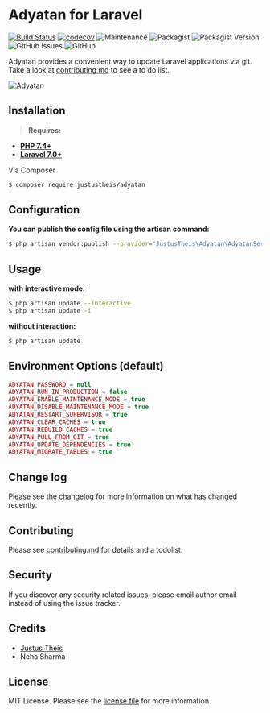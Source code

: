 # Adyatan for Laravel
[![Build Status](http://cloud.j-theis.de:8080/buildStatus/icon?job=Jenkins+%28Adyatan%29)](http://cloud.j-theis.de:8080/job/Jenkins%20(Adyatan)/)
[![codecov](https://codecov.io/gh/justustheis/adyatan/branch/master/graph/badge.svg)](https://codecov.io/gh/justustheis/adyatan)
![Maintenance](https://img.shields.io/maintenance/yes/2021)
![Packagist](https://img.shields.io/packagist/dt/justustheis/adyatan)
![Packagist Version](https://img.shields.io/packagist/v/justustheis/adyatan)
![GitHub issues](https://img.shields.io/github/issues/justustheis/adyatan)
![GitHub](https://img.shields.io/github/license/justustheis/adyatan)

Adyatan provides a convenient way to update Laravel applications via git. 
Take a look at [contributing.md](contributing.md) to see a to do list.

![Adyatan](https://user-images.githubusercontent.com/7760415/72115916-ede39b80-3348-11ea-8121-06fa4983955e.png)

## Installation
> **Requires:**
- **[PHP 7.4+](https://php.net/releases/)**
- **[Laravel 7.0+](https://github.com/laravel/laravel)**

Via Composer

``` bash
$ composer require justustheis/adyatan
```

## Configuration
**You can publish the config file using the artisan command:**
```bash
$ php artisan vendor:publish --provider="JustusTheis\Adyatan\AdyatanServiceProvider"
```

## Usage
**with interactive mode:**
```bash
$ php artisan update --interactive
$ php artisan update -i
```
**without interaction:**
```bash
$ php artisan update
```

## Environment Options (default)
```php
ADYATAN_PASSWORD = null
ADYATAN_RUN_IN_PRODUCTION = false
ADYATAN_ENABLE_MAINTENANCE_MODE = true
ADYATAN_DISABLE_MAINTENANCE_MODE = true
ADYATAN_RESTART_SUPERVISOR = true
ADYATAN_CLEAR_CACHES = true
ADYATAN_REBUILD_CACHES = true
ADYATAN_PULL_FROM_GIT = true
ADYATAN_UPDATE_DEPENDENCIES = true
ADYATAN_MIGRATE_TABLES = true
```

## Change log

Please see the [changelog](changelog.md) for more information on what has changed recently.

## Contributing

Please see [contributing.md](contributing.md) for details and a todolist.

## Security

If you discover any security related issues, please email author email instead of using the issue tracker.

## Credits

- [Justus Theis][link-author]
- Neha Sharma

## License

MIT License. Please see the [license file](license.md) for more information.

[link-author]: https://github.com/justustheis
